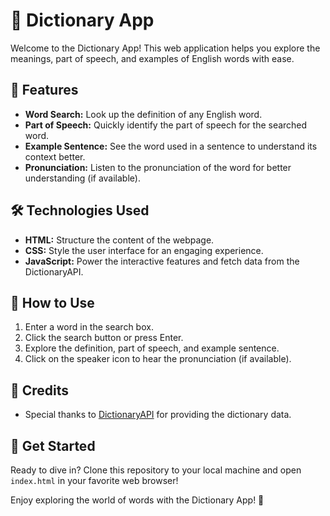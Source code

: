 # 📖 Dictionary App

Welcome to the Dictionary App! This web application helps you explore the meanings, part of speech, and examples of English words with ease.

## 🚀 Features

- **Word Search:** Look up the definition of any English word.
- **Part of Speech:** Quickly identify the part of speech for the searched word.
- **Example Sentence:** See the word used in a sentence to understand its context better.
- **Pronunciation:** Listen to the pronunciation of the word for better understanding (if available).

## 🛠️ Technologies Used

- **HTML:** Structure the content of the webpage.
- **CSS:** Style the user interface for an engaging experience.
- **JavaScript:** Power the interactive features and fetch data from the DictionaryAPI.

## 📝 How to Use

1. Enter a word in the search box.
2. Click the search button or press Enter.
3. Explore the definition, part of speech, and example sentence.
4. Click on the speaker icon to hear the pronunciation (if available).

## 🙏 Credits

- Special thanks to [DictionaryAPI](https://dictionaryapi.dev/) for providing the dictionary data.

## 🌟 Get Started

Ready to dive in? Clone this repository to your local machine and open `index.html` in your favorite web browser!

Enjoy exploring the world of words with the Dictionary App! 🎉
